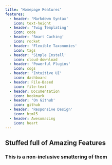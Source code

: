 ```yaml
---
title: 'Homepage Features'
features:
  - header: 'Markdown Syntax'
    icon: text-height
  - header: 'Twig Templating'
    icon: code
  - header: 'Smart Caching'
    icon: rocket
  - header: 'Flexible Taxonomies'
    icon: tags
  - header: 'Simple Install'
    icon: cloud-download
  - header: 'Powerful Plugins'
    icon: cogs
  - header: 'Intuitive UI'
    icon: dashboard
  - header: File-Based
    icon: file-text
  - header: Documentation
    icon: bookmark
  - header: 'On Github'
    icon: github
  - header: 'Responsive Design'
    icon: html5
  - header: Awesomazing
    icon: heart
---
```


## Stuffed full of Amazing Features
### This is a non-inclusive smattering of them
